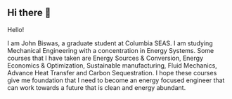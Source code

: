 ## Hi there 👋

Hello!

I am John Biswas, a graduate student at Columbia SEAS. I am studying Mechanical Engineering with a concentration in Energy Systems. Some courses that I have taken are Energy Sources & Conversion, Energy Economics & Optimization, Sustainable manufacturing, Fluid Mechanics, Advance Heat Transfer and Carbon Sequestration. I hope these courses give me foundation that I need to become an energy focused engineer that can work towards a future that is clean and energy abundant.
